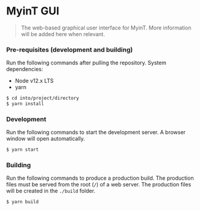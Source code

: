 # MyinT GUI

> The web-based graphical user interface for MyinT. More information will be added here when relevant.


### Pre-requisites (development and building)

Run the following commands after pulling the repository. System dependencies:

- Node v12.x LTS
- yarn

```bash
$ cd into/project/directory
$ yarn install
```


### Development

Run the following commands to start the development server. A browser window will open automatically.

```bash
$ yarn start
```


### Building

Run the following commands to produce a production build. The production files must be served from the root (`/`) of a web server. The production files will be created in the `./build` folder. 

```bash
$ yarn build
```



